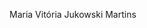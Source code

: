 Maria Vitória Jukowski Martins 



[](https://media4.giphy.com/media/v1.Y2lkPTc5MGI3NjExcmRnZ2dpNGZzdzVoemZhd2EzM3pqM2ZkODBnZnlibmh1bG5pOW9obCZlcD12MV9pbnRlcm5hbF9naWZfYnlfaWQmY3Q9Zw/u5BzptR1OTZ04/giphy.webp)
